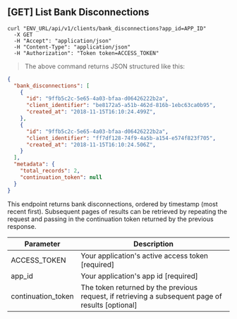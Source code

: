 ## [GET] List Bank Disconnections

```shell
curl "ENV_URL/api/v1/clients/bank_disconnections?app_id=APP_ID"
  -X GET
  -H "Accept": "application/json"
  -H "Content-Type": "application/json"
  -H "Authorization": "Token token=ACCESS_TOKEN"
```
> The above command returns JSON structured like this:

```json
{
  "bank_disconnections": [
    {
      "id": "9ffb5c2c-5e65-4a03-bfaa-d06426222b2a",
      "client_identifier": "be8172a5-a51b-462d-816b-1ebc63ca0b95",
      "created_at": "2018-11-15T16:10:24.499Z",
    },
    {
      "id": "9ffb5c2c-5e65-4a03-bfaa-d06426222b2a",
      "client_identifier": "ff7df128-74f9-4a5b-a154-e574f823f705",
      "created_at": "2018-11-15T16:10:24.506Z",
    }
  ],
  "metadata": {
    "total_records": 2,
    "continuation_token": null
  }
}
```

This endpoint returns bank disconnections, ordered by timestamp (most recent first). Subsequent pages of results can be retrieved by repeating the request and passing in the continuation token returned by the previous response.

Parameter | Description
--------- | -----------
ACCESS_TOKEN | Your application's active access token [required]
app_id | Your application's app id [required]
continuation_token | The token returned by the previous request, if retrieving a subsequent page of results [optional]

